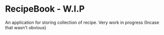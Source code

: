 # RecipeBook - W.I.P

An application for storing collection of recipe. Very work in progress (Incase that wasn't obvious)
